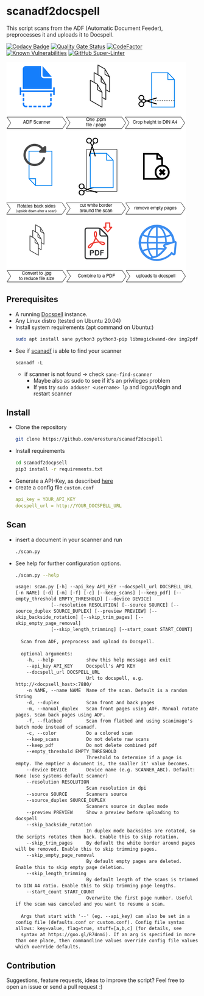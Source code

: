 # scanadf2docspell

This script scans from the ADF (Automatic Document Feeder), preprocesses it and uploads it to Docspell.

[![Codacy Badge](https://app.codacy.com/project/badge/Grade/f3370d96dd974f419b9d23c7fb0f2f22)](https://www.codacy.com/gh/eresturo/scanadf2docspell/dashboard?utm_source=github.com&amp;utm_medium=referral&amp;utm_content=eresturo/scanadf2docspell&amp;utm_campaign=Badge_Grade)
[![Quality Gate Status](https://sonarcloud.io/api/project_badges/measure?project=eresturo_scanadf2docspell&metric=alert_status)](https://sonarcloud.io/summary/new_code?id=eresturo_scanadf2docspell)
[![CodeFactor](https://www.codefactor.io/repository/github/eresturo/scanadf2docspell/badge)](https://www.codefactor.io/repository/github/eresturo/scanadf2docspell)
[![Known Vulnerabilities](https://snyk.io/test/github/eresturo/scanadf2docspell/badge.svg)](https://snyk.io/test/github/eresturo/scanadf2docspell)
[![GitHub Super-Linter](https://github.com/eresturo/scanadf2docspell/workflows/Lint%20Code%20Base/badge.svg)](https://github.com/eresturo/scanadf2docspell/actions/workflows/super-linter.yml)


![Overview](overview.png)

## Prerequisites

* A running [Docspell](https://github.com/eikek/docspell) instance.
* Any Linux distro (tested on Ubuntu 20.04)
* Install system requirements (apt command on Ubuntu:)
  ```bash
  sudo apt install sane python3 python3-pip libmagickwand-dev img2pdf sane-utils
  ```
* See if [scanadf](https://linux.die.net/man/1/scanadf) is able to find your scanner
  ```
  scanadf -L
  ```
    * if scanner is not found -> check `sane-find-scanner`
        * Maybe also as sudo to see if it's an privileges problem
        * If yes try `sudo adduser <username> lp` and logout/login and restart scanner

## Install

* Clone the repository
  ```bash
  git clone https://github.com/eresturo/scanadf2docspell
  ```
* Install requirements
  ```bash
  cd scanadf2docpsell
  pip3 install -r requirements.txt
  ```
* Generate a API-Key, as described [here](https://docspell.org/docs/webapp/uploading/#anonymous-upload)
* create a config file `custom.conf`
    ```yaml
    api_key = YOUR_API_KEY
    docspell_url = http://YOUR_DOCSPELL_URL
    ```

## Scan

* insert a document in your scanner and run
    ```bash
    ./scan.py
    ```
* See help for further configuration options.
  ```bash
  ./scan.py --help
  ```
  ```
  usage: scan.py [-h] --api_key API_KEY --docspell_url DOCSPELL_URL [-n NAME] [-d] [-m] [-f] [-c] [--keep_scans] [--keep_pdf] [--empty_threshold EMPTY_THRESHOLD] [--device DEVICE]
               [--resolution RESOLUTION] [--source SOURCE] [--source_duplex SOURCE_DUPLEX] [--preview PREVIEW] [--skip_backside_rotation] [--skip_trim_pages] [--skip_empty_page_removal]
               [--skip_length_trimming] [--start_count START_COUNT]

    Scan from ADF, preprocess and upload do Docspell.
    
    optional arguments:
      -h, --help            show this help message and exit
      --api_key API_KEY     Docspell's API KEY
      --docspell_url DOCSPELL_URL
                            Url to docspell, e.g. http://<docpsell_host>:7880/
      -n NAME, --name NAME  Name of the scan. Default is a random String
      -d, --duplex          Scan front and back pages
      -m, --manual_duplex   Scan front pages using ADF. Manual rotate pages. Scan back pages using ADF.
      -f, --flatbed         Scan from flatbed and using scanimage's batch mode instead of scanadf.
      -c, --color           Do a colored scan
      --keep_scans          Do not delete raw scans
      --keep_pdf            Do not delete combined pdf
      --empty_threshold EMPTY_THRESHOLD
                            Threshold to determine if a page is empty. The emptier a document is, the smaller it' value becomes.
      --device DEVICE       Device name (e.g. SCANNER_ABC). Default: None (use systems default scanner)
      --resolution RESOLUTION
                            Scan resolution in dpi
      --source SOURCE       Scanners source
      --source_duplex SOURCE_DUPLEX
                            Scanners source in duplex mode
      --preview PREVIEW     Show a preview before uploading to docspell
      --skip_backside_rotation
                            In duplex mode backsides are rotated, so the scripts rotates them back. Enable this to skip rotation.
      --skip_trim_pages     By default the white border around pages will be removed. Enable this to skip trimming pages.
      --skip_empty_page_removal
                            By default empty pages are deleted. Enable this to skip empty page deletion.
      --skip_length_trimming
                            By default length of the scans is trimmed to DIN A4 ratio. Enable this to skip trimming page lengths.
      --start_count START_COUNT
                            Overwrite the first page number. Useful if the scan was canceled and you want to resume a scan.
    
    Args that start with '--' (eg. --api_key) can also be set in a config file (defaults.conf or custom.conf). Config file syntax allows: key=value, flag=true, stuff=[a,b,c] (for details, see
    syntax at https://goo.gl/R74nmi). If an arg is specified in more than one place, then commandline values override config file values which override defaults.
  ```

## Contribution

Suggestions, feature requests, ideas to improve the script? Feel free to open an issue or send a pull request :)  
